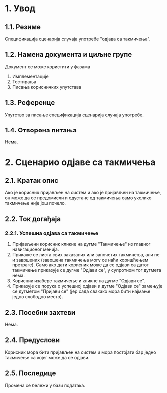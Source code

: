 # 1. Увод

## 1.1. Резиме

Спецификација сценарија случаја употребе "одјава са такмичења".

## 1.2. Намена документа и циљне групе

Документ се може користити у фазама

1. Имплементације
2. Тестирања
3. Писања корисничких упутстава

## 1.3. Референце

Упутство за писање спецификација сценарија случаја употребе.

## 1.4. Отворена питања

Нема.

# 2. Сценарио одјаве са такмичења

## 2.1. Кратак опис

Ако је корисник пријављен на систем и ако је пријављен на такмичење, он може да се предомисли и одустане од такмичења само уколико такмичење није још почело.

## 2.2. Ток догађаја

### 2.2.1. Успешна одјава са такмичење

1. Пријављени корисник кликне на дугме "Такмичење" из главног навигационог менија.
2. Прикаже се листа свих заказаних или започетих такмичења, али не и завршених (завршена такмичења могу се наћи коришћењем претраге). Само ако дати корисник може да се одјави са датог такмичење приказује се дугме "Одјави се", у супротном тог дугмета нема.
3. Корисник изабере такмичење и кликне на дугме "Одјави се".
4. Приказује се порука о успешној одјави и дугме "Одјави се" замењује се дугметом "Пријави се" (јер сада свакако мора бити најмање једно слободно место).

## 2.3. Посебни захтеви

Нема.

## 2.4. Предуслови

Корисник мора бити пријављен на систем и мора постојати бар једно такмичење са којег може да се одјави.

## 2.5. Последице

Промена се бележи у бази података.
